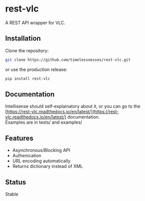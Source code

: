 # rest-vlc
A REST API wrapper for VLC.

## Installation
Clone the repository:

```bash
git clone https://github.com/timelessnesses/rest-vlc.git
```

or use the production release:

```bash
pip install rest-vlc
```

## Documentation

Intellisense should self-explainatory about it, or you can go to the [https://rest-vlc.readthedocs.io/en/latest/](https://rest-vlc.readthedocs.io/en/latest/) documentation.  
Examples are in tests/ and examples/

## Features

- Asynchronous/Blocking API
- Authenication
- URL encoding automatically
- Returns dictionary instead of XML

## Status
Stable
